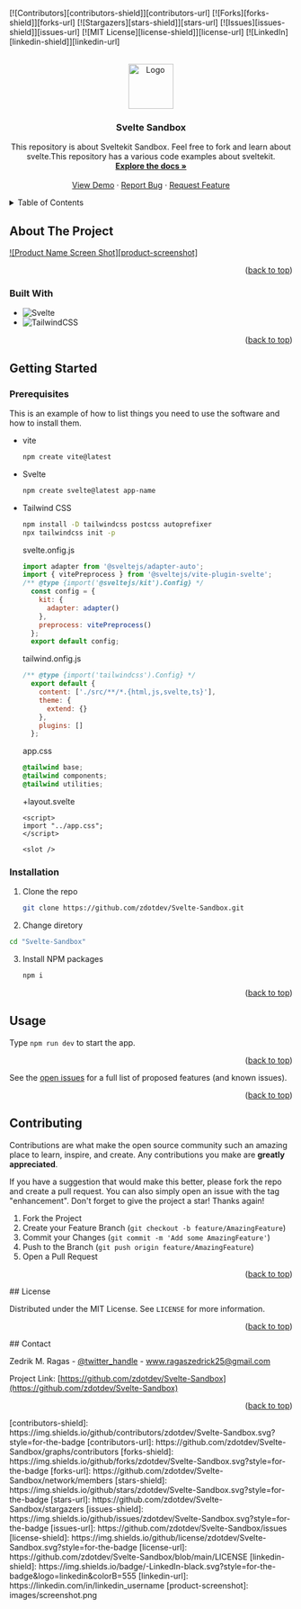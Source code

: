 <!-- Improved compatibility of back to top link: See: https://github.com/othneildrew/Best-README-Template/pull/73 -->
<a name="readme-top"></a>
<!--
*** Thanks for checking out the Best-README-Template. If you have a suggestion
*** that would make this better, please fork the repo and create a pull request
*** or simply open an issue with the tag "enhancement".
*** Don't forget to give the project a star!
*** Thanks again! Now go create something AMAZING! :D
-->



<!-- PROJECT SHIELDS -->
<!--
*** I'm using markdown "reference style" links for readability.
*** Reference links are enclosed in brackets [ ] instead of parentheses ( ).
*** See the bottom of this document for the declaration of the reference variables
*** for contributors-url, forks-url, etc. This is an optional, concise syntax you may use.
*** https://www.markdownguide.org/basic-syntax/#reference-style-links
-->
[![Contributors][contributors-shield]][contributors-url]
[![Forks][forks-shield]][forks-url]
[![Stargazers][stars-shield]][stars-url]
[![Issues][issues-shield]][issues-url]
[![MIT License][license-shield]][license-url]
[![LinkedIn][linkedin-shield]][linkedin-url]



<!-- PROJECT LOGO -->
<br />
<div align="center">
  <a href="https://github.com/zdotdev/Svelte-Sandbox">
    <img src="images/logo.png" alt="Logo" width="80" height="80">
  </a>

<h3 align="center">Svelte Sandbox</h3>

  <p align="center">
    This repository is about Sveltekit Sandbox. Feel free to fork and learn about svelte.This repository has a various code examples about sveltekit.
    <br />
    <a href="https://github.com/zdotdev/Svelte-Sandbox"><strong>Explore the docs »</strong></a>
    <br />
    <br />
    <a href="https://github.com/zdotdev/Svelte-Sandbox">View Demo</a>
    ·
    <a href="https://github.com/zdotdev/Svelte-Sandbox/issues">Report Bug</a>
    ·
    <a href="https://github.com/zdotdev/Svelte-Sandbox/issues">Request Feature</a>
  </p>
</div>



<!-- TABLE OF CONTENTS -->
<details>
  <summary>Table of Contents</summary>
  <ol>
    <li>
      <a href="#about-the-project">About The Project</a>
      <ul>
        <li><a href="#built-with">Built With</a></li>
      </ul>
    </li>
    <li>
      <a href="#getting-started">Getting Started</a>
      <ul>
        <li><a href="#prerequisites">Prerequisites</a></li>
        <li><a href="#installation">Installation</a></li>
      </ul>
    </li>
    <li><a href="#usage">Usage</a></li>
    <li><a href="#roadmap">Roadmap</a></li>
    <li><a href="#contributing">Contributing</a></li>
    <li><a href="#license">License</a></li>
    <li><a href="#contact">Contact</a></li>
    <li><a href="#acknowledgments">Acknowledgments</a></li>
  </ol>
</details>



<!-- ABOUT THE PROJECT -->
## About The Project

[![Product Name Screen Shot][product-screenshot]](https://example.com)

<p align="right">(<a href="#readme-top">back to top</a>)</p>



### Built With

* ![Svelte](https://img.shields.io/badge/svelte-%23f1413d.svg?style=for-the-badge&logo=svelte&logoColor=white)
* ![TailwindCSS](https://img.shields.io/badge/tailwindcss-%2338B2AC.svg?style=for-the-badge&logo=tailwind-css&logoColor=white)


<p align="right">(<a href="#readme-top">back to top</a>)</p>



<!-- GETTING STARTED -->
## Getting Started

### Prerequisites

This is an example of how to list things you need to use the software and how to install them.

* vite
  ```sh
  npm create vite@latest
  ```

* Svelte
  ```sh
  npm create svelte@latest app-name
  ```

* Tailwind CSS
  ```sh
  npm install -D tailwindcss postcss autoprefixer
  npx tailwindcss init -p
  ```
  svelte.onfig.js
  ```js
  import adapter from '@sveltejs/adapter-auto';
  import { vitePreprocess } from '@sveltejs/vite-plugin-svelte';
  /** @type {import('@sveltejs/kit').Config} */
    const config = {
      kit: {
        adapter: adapter()
      },
      preprocess: vitePreprocess()
    };
    export default config;
  ```
  tailwind.onfig.js
  ```js
  /** @type {import('tailwindcss').Config} */
    export default {
      content: ['./src/**/*.{html,js,svelte,ts}'],
      theme: {
        extend: {}
      },
      plugins: []
    };
  ```
  app.css
  ```css
  @tailwind base;
  @tailwind components;
  @tailwind utilities;
  ```
  +layout.svelte
  ```svelte
  <script>
  import "../app.css";
  </script>

  <slot />
  ```
### Installation

1. Clone the repo
   ```sh
   git clone https://github.com/zdotdev/Svelte-Sandbox.git
   ```
2. Change diretory
  ```sh
  cd "Svelte-Sandbox"
  ```
3. Install NPM packages
   ```sh
   npm i
   ```

<p align="right">(<a href="#readme-top">back to top</a>)</p>

<!-- USAGE EXAMPLES -->
## Usage

Type `npm run dev` to start the app.

<p align="right">(<a href="#readme-top">back to top</a>)</p>

See the [open issues](https://github.com/zdotdev/Svelte-Sandbox/issues) for a full list of proposed features (and known issues).

<p align="right">(<a href="#readme-top">back to top</a>)</p>

<!-- CONTRIBUTING -->
## Contributing

Contributions are what make the open source community such an amazing place to learn, inspire, and create. Any contributions you make are **greatly appreciated**.

If you have a suggestion that would make this better, please fork the repo and create a pull request. You can also simply open an issue with the tag "enhancement".
Don't forget to give the project a star! Thanks again!

1. Fork the Project
2. Create your Feature Branch (`git checkout -b feature/AmazingFeature`)
3. Commit your Changes (`git commit -m 'Add some AmazingFeature'`)
4. Push to the Branch (`git push origin feature/AmazingFeature`)
5. Open a Pull Request

<p align="right">(<a href="#readme-top">back to top</a>)</p>
<!-- LICENSE -->
## License

Distributed under the MIT License. See `LICENSE` for more information.

<p align="right">(<a href="#readme-top">back to top</a>)</p>
<!-- CONTACT -->
## Contact

Zedrik M. Ragas - [@twitter_handle](https://twitter.com/twitter_handle) - www.ragaszedrick25@gmail.com

Project Link: [https://github.com/zdotdev/Svelte-Sandbox](https://github.com/zdotdev/Svelte-Sandbox)

<p align="right">(<a href="#readme-top">back to top</a>)</p>
<!-- MARKDOWN LINKS & IMAGES -->
<!-- https://www.markdownguide.org/basic-syntax/#reference-style-links -->
[contributors-shield]: https://img.shields.io/github/contributors/zdotdev/Svelte-Sandbox.svg?style=for-the-badge
[contributors-url]: https://github.com/zdotdev/Svelte-Sandbox/graphs/contributors
[forks-shield]: https://img.shields.io/github/forks/zdotdev/Svelte-Sandbox.svg?style=for-the-badge
[forks-url]: https://github.com/zdotdev/Svelte-Sandbox/network/members
[stars-shield]: https://img.shields.io/github/stars/zdotdev/Svelte-Sandbox.svg?style=for-the-badge
[stars-url]: https://github.com/zdotdev/Svelte-Sandbox/stargazers
[issues-shield]: https://img.shields.io/github/issues/zdotdev/Svelte-Sandbox.svg?style=for-the-badge
[issues-url]: https://github.com/zdotdev/Svelte-Sandbox/issues
[license-shield]: https://img.shields.io/github/license/zdotdev/Svelte-Sandbox.svg?style=for-the-badge
[license-url]: https://github.com/zdotdev/Svelte-Sandbox/blob/main/LICENSE
[linkedin-shield]: https://img.shields.io/badge/-LinkedIn-black.svg?style=for-the-badge&logo=linkedin&colorB=555
[linkedin-url]: https://linkedin.com/in/linkedin_username
[product-screenshot]: images/screenshot.png
